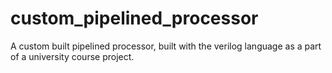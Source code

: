 # custom_pipelined_processor
A custom built pipelined processor, built with the verilog language as a part of a university course project.
